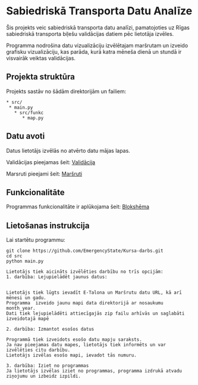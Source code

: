 # Sabiedriskā Transporta Datu Analīze

Šis projekts veic sabiedriskā transporta datu analīzi, pamatojoties uz Rīgas sabiedriskā transporta biļešu validācijas datiem pēc lietotāja izvēles.

Programma nodrošina datu vizualizāciju izvēlētajam maršrutam un izveido grafisku vizualizāciju, kas parāda, kurā katra mēneša dienā un stundā ir visvairāk veiktas validācijas.

## Projekta struktūra

Projekts sastāv no šādām direktorijām un failiem:
```git
* src/
 * main.py
   * src/funkc
      * map.py
 ```
## Datu avoti
Datus lietotājs izvēlās no atvērto datu mājas lapas. 

Validācijas pieejamas šeit: [Validācija](https://data.gov.lv/dati/lv/dataset/e-talonu-validaciju-dati-rigas-satiksme-sabiedriskajos-transportlidzeklos)

Marsruti pieejami šeit: [Maršruti](https://data.gov.lv/dati/lv/dataset/marsrutu-saraksti-rigas-satiksme-sabiedriskajam-transportam)


## Funkcionalitāte
Programmas funkcionalitāte ir aplūkojama šeit: [Blokshēma](https://github.com/EmergencyState/Kursa-darbs/blob/Main/blokshema.png )


## Lietošanas instrukcija

Lai startētu programmu: 

```git
git clone https://github.com/EmergencyState/Kursa-darbs.git
cd src
python main.py
```


```git
Lietotājs tiek aicināts izvēlēties darbību no trīs opcijām:
1. darbība: Lejupielādēt jaunus datus:


Lietotājs tiek lūgts ievadīt E-Talona un Maršrutu datu URL, kā arī mēnesi un gadu.
Programma  izveido jaunu mapi data direktorijā ar nosaukumu month_year.
Dati tiek lejupielādēti attiecīgajās zip failu arhīvās un saglabāti izveidotajā mapē
 ```

```git
2. darbība: Izmantot esošos datus

Programmā tiek izveidots esošo datu mapju saraksts.
Ja nav pieejamas datu mapes, lietotājs tiek informēts un var izvēlēties citu darbību.
Lietotājs izvēlas esošo mapi, ievadot tās numuru.
```

```git
3. darbība: Iziet no programmas
Ja lietotājs izvēlas iziet no programmas, programma izdrukā atvadu ziņojumu un izbeidz izpildi.
```
